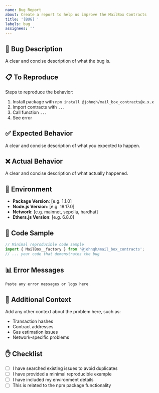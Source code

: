 ```yaml
---
name: Bug Report
about: Create a report to help us improve the MailBox Contracts
title: '[BUG] '
labels: bug
assignees: ''
---
```


## 🐛 Bug Description
A clear and concise description of what the bug is.

## 📋 To Reproduce
Steps to reproduce the behavior:
1. Install package with `npm install @johnqh/mail_box_contracts@x.x.x`
2. Import contracts with `...`
3. Call function `...`
4. See error

## ✅ Expected Behavior
A clear and concise description of what you expected to happen.

## ❌ Actual Behavior
A clear and concise description of what actually happened.

## 🔧 Environment
- **Package Version**: [e.g. 1.1.0]
- **Node.js Version**: [e.g. 18.17.0]
- **Network**: [e.g. mainnet, sepolia, hardhat]
- **Ethers.js Version**: [e.g. 6.8.0]

## 📝 Code Sample
```typescript
// Minimal reproducible code sample
import { MailBox__factory } from '@johnqh/mail_box_contracts';
// ... your code that demonstrates the bug
```

## 📊 Error Messages
```
Paste any error messages or logs here
```

## 🔗 Additional Context
Add any other context about the problem here, such as:
- Transaction hashes
- Contract addresses
- Gas estimation issues
- Network-specific problems

## ✋ Checklist
- [ ] I have searched existing issues to avoid duplicates
- [ ] I have provided a minimal reproducible example
- [ ] I have included my environment details
- [ ] This is related to the npm package functionality